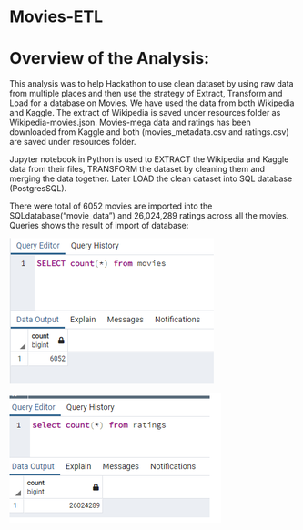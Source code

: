 # Movies-ETL
# Overview of the Analysis: 
This analysis was to help Hackathon to use clean dataset by using raw data from multiple places and then use the strategy of Extract, Transform and Load for a database on Movies. We have used the data from both Wikipedia and Kaggle. The extract of Wikipedia is saved under resources folder as Wikipedia-movies.json. Movies-mega data and ratings has been downloaded from Kaggle and both (movies_metadata.csv and ratings.csv) are saved under resources folder.

Jupyter notebook in Python is used to EXTRACT the Wikipedia and Kaggle data from their files, TRANSFORM the dataset by cleaning them and merging the data together. Later LOAD the clean dataset into SQL database (PostgresSQL). 

There were total of 6052 movies are imported into the SQLdatabase(“movie_data”) and 26,024,289 ratings across all the movies. Queries shows the result of import of database: 

![Movies-ETL](https://github.com/Zainak94/Movies-ETL/blob/main/Resources/movies_query.PNG)

![Movies-ETL](https://github.com/Zainak94/Movies-ETL/blob/main/Resources/ratings_query.png)
